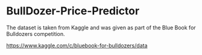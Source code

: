 # BullDozer-Price-Predictor

The dataset is taken from Kaggle and was given as part of the Blue Book for Bulldozers competition.

https://www.kaggle.com/c/bluebook-for-bulldozers/data
